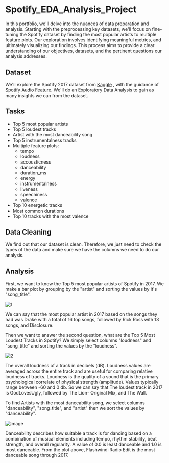 # Spotify_EDA_Analysis_Project
In this portfolio, we'll delve into the nuances of data preparation and analysis. Starting with the preprocessing key datasets, we'll focus on fine-tuning the Spotify dataset by finding the most popular artists to multiple feature plots. Our exploration involves identifying meaningful metrics, and ultimately visualizing our findings. This process aims to provide a clear understanding of our objectives, datasets, and the pertinent questions our analysis addresses.

## Dataset
We'll explore the Spotify 2017 dataset from [Kaggle](https://www.kaggle.com/datasets/geomack/spotifyclassification) , with the guidance of [Spotify Audio Feature](https://developer.spotify.com/documentation/web-api/reference/get-audio-features). We'll do an Exploratory Data Analysis to gain as many insights we can from the dataset.

## Tasks
- Top 5 most popular artists
- Top 5 loudest tracks
- Artist with the most danceability song
- Top 5 instrumentalness tracks
- Multiple feature plots:
  - tempo
  - loudness
  - accousticness
  - danceability
  - duration_ms
  - energy
  - instrumentalness
  - liveness
  - speechiness
  - valence
- Top 10 energetic tracks
- Most common durations
- Top 10 tracks with the most valence

## Data Cleaning
We find out that our dataset is clean. Therefore, we just need to check the types of the data and make sure we have the columns we need to do our analysis.

## Analysis
First, we want to know the Top 5 most popular artists of Spotify in 2017. We make a bar plot by grouping by the "artist" and sorting the values by it's "song_title".

![1](https://github.com/CountingCrows/Spotify_EDA_Analysis_Project/assets/85608120/7af5d06b-3627-4652-8d0c-ffe851524ac8)

We can say that the most popular artist in 2017 based on the songs they had was Drake with a total of 16 top songs, followed by Rick Ross with 13 songs, and Disclosure.

Then we want to answer the second question, what are the Top 5 Most Loudest Tracks in Spotify? We simply select columns "loudness" and "song_title" and sorting the values by the "loudness".

![2](https://github.com/CountingCrows/Spotify_EDA_Analysis_Project/assets/85608120/72198ad2-6c87-430f-ba0c-7d79676942ee)

The overall loudness of a track in decibels (dB). Loudness values are averaged across the entire track and are useful for comparing relative loudness of tracks. Loudness is the quality of a sound that is the primary psychological correlate of physical strength (amplitude). Values typically range between -60 and 0 db. So we can say that The loudest track in 2017 is GodLovesUgly, followed by The Lion- Original Mix, and The Wall.

To find Artists with the most danceability song, we select columns "danceability", "song_title", and "artist" then we sort the values by "danceability".

![image](https://github.com/CountingCrows/Spotify_EDA_Analysis_Project/assets/85608120/2350c397-c6c0-426e-b197-1bce96113051)

Danceability describes how suitable a track is for dancing based on a combination of musical elements including tempo, rhythm stability, beat strength, and overall regularity. A value of 0.0 is least danceable and 1.0 is most danceable. From the plot above, Flashwind-Radio Edit is the most danceable song through 2017.


